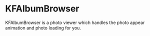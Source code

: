 # KFAlbumBrowser
KFAlbumBrowser is a photo viewer which handles the photo appear animation and photo loading for you.
